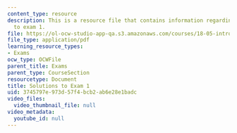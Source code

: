 ```yaml
---
content_type: resource
description: This is a resource file that contains information regarding solutions
  to exam 1.
file: https://ol-ocw-studio-app-qa.s3.amazonaws.com/courses/18-05-introduction-to-probability-and-statistics-spring-2014/3745797e973d57f4bcb2ab6e28e1badc_MIT18_05S14_Exam1_Sol.pdf
file_type: application/pdf
learning_resource_types:
- Exams
ocw_type: OCWFile
parent_title: Exams
parent_type: CourseSection
resourcetype: Document
title: Solutions to Exam 1
uid: 3745797e-973d-57f4-bcb2-ab6e28e1badc
video_files:
  video_thumbnail_file: null
video_metadata:
  youtube_id: null
---
```

